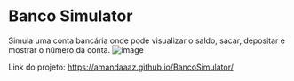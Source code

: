 # Banco Simulator
Simula uma conta bancária onde pode visualizar o saldo, sacar, depositar e mostrar o número da conta. 
![image](https://github.com/Amandaaaz/BancoSimulator/assets/95643803/689d2100-731f-40f5-8cb1-bd58ecec2800)


Link do projeto:
https://amandaaaz.github.io/BancoSimulator/

